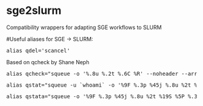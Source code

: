 # sge2slurm
Compatibility wrappers for adapting SGE workflows to SLURM

#Useful aliases for SGE -> SLURM:
<pre>alias qdel='scancel'</pre>

Based on qcheck by Shane Neph
<pre>alias qcheck="squeue -o '%.8u %.2t %.6C %R' --noheader --array | awk -v me=`whoami` 'BEGIN {mecntr=0;waitcntr=0;allwaitcntr=0;smartcntr=0;neversatisfiedcntr=0;allsmartcntr=0;allneversatisfiedcntr=0;allnum=0} {num=\$3; allnum+=num; if ( \$2~/R/ ) {  ; } if (\$2 ~/PD/) {allwaitcntr+=num; if (\$4~/\(Dependency\)/ || \$4~/\(JobHeldUser\)/) allsmartcntr+=num; if (\$4~/\(DependencyNeverSatisfied\)/) allneversatisfiedcntr+=num; } if (\$1 == me) { mecntr+=num; if (\$2 ~ /PD/ ) {waitcntr+=num; if ( \$4~/\(Dependency\)/ || \$4~/\(JobHeldUser\)/) smartcntr+=num; if (\$4~/\(DependencyNeverSatisfied\)/) neversatisfiedcntr+=num; } } } END { print \" All Jobs: \"allnum; print \"   Running: \"allnum-allwaitcntr; print \"   Waiting: \"allwaitcntr; print \"      Resource: \"allwaitcntr-allsmartcntr; print \"      Designed: \"allsmartcntr; print \"      Orphaned: \"allneversatisfiedcntr; print \" My Jobs: \"mecntr; print \"   Running: \"mecntr-waitcntr; print \"   Waiting: \"waitcntr; print \"      Resource: \"waitcntr-smartcntr; print \"      Designed: \"smartcntr; print \"      Orphaned: \"neversatisfiedcntr; }' - && date"
</pre>

<pre>alias qstat="squeue -u `whoami` -o '%9F %.3p %45j %.8u %2t %19S %5P %.3C %.10K %R' -S 'P,-t,B,-p'"</pre>

<pre>alias qstata="squeue -o '%9F %.3p %45j %.8u %2t %19S %5P %.3C %.10K %R' -S 'P,-t,B,-p'"</pre>
